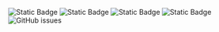 ![Static Badge](https://img.shields.io/badge/blacklists-60-000000) ![Static Badge](https://img.shields.io/badge/blacklisted-2688596-cc0000) ![Static Badge](https://img.shields.io/badge/whitelisted-2245-00CC00) ![Static Badge](https://img.shields.io/badge/streaming_blacklist-28107-000000) ![GitHub issues](https://img.shields.io/github/issues/fabriziosalmi/blacklists)
